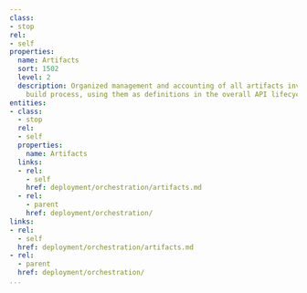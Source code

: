 ```yaml
---
class:
- stop
rel:
- self
properties:
  name: Artifacts
  sort: 1502
  level: 2
  description: Organized management and accounting of all artifacts involved in the
    build process, using them as definitions in the overall API lifecycle.
entities:
- class:
  - stop
  rel:
  - self
  properties:
    name: Artifacts
  links:
  - rel:
    - self
    href: deployment/orchestration/artifacts.md
  - rel:
    - parent
    href: deployment/orchestration/
links:
- rel:
  - self
  href: deployment/orchestration/artifacts.md
- rel:
  - parent
  href: deployment/orchestration/
...
```

